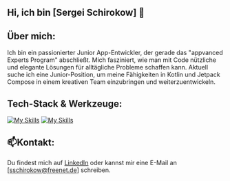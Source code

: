 ## Hi, ich bin [Sergei Schirokow] 👋

## Über mich:
Ich bin ein passionierter Junior App-Entwickler, der gerade das
"appvanced Experts Program" abschließt. Mich fasziniert, wie man
mit Code nützliche und elegante Lösungen für alltägliche
Probleme schaffen kann. Aktuell suche ich eine Junior-Position,
um meine Fähigkeiten in Kotlin und Jetpack Compose in einem kreativen
Team einzubringen und weiterzuentwickeln.

## Tech-Stack & Werkzeuge:
[![My Skills](https://skillicons.dev/icons?i=androidstudio,kotlin,ktor,firebase,git,github&perline=3)](https://skillicons.dev)
[![My Skills](https://skillicons.dev/icons?i=gradle&perline=3)](https://skillicons.dev)


## 📫Kontakt:
Du findest mich auf [LinkedIn](https://www.linkedin.com/in/sergei-schirokow-0baa22373/) oder
kannst mir eine E-Mail an [sschirokow@freenet.de] schreiben.

<!--
**Schirokow/Schirokow** is a ✨ _special_ ✨ repository because its `README.md` (this file) appears on your GitHub profile.

Here are some ideas to get you started:

- 🔭 I’m currently working on ...
- 🌱 I’m currently learning ...
- 👯 I’m looking to collaborate on ...
- 🤔 I’m looking for help with ...
- 💬 Ask me about ...
- 📫 How to reach me: ...
- 😄 Pronouns: ...
- ⚡ Fun fact: ...
-->
